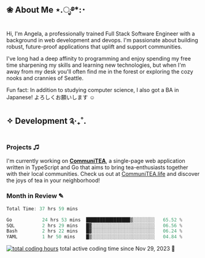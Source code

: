 ## ❀ About Me ⋆.ೃ࿔*:･

Hi, I'm Angela, a professionally trained Full Stack Software Engineer with a background in web development and devops. I'm passionate about building robust, future-proof applications that uplift and support communities.

I've long had a deep affinity to programming and enjoy spending my free time sharpening my skills and learning new technologies, but when I'm away from my desk you'll often find me in the forest or exploring the cozy nooks and crannies of Seattle.

Fun fact: In addition to studying computer science, I also got a BA in Japanese! よろしくお願いします ☺

## ✧ Development ༉‧₊˚.

### Projects ♫
I'm currently working on [**CommuniTEA**](https://github.com/CommuniTEAM/CommuniTEA), a single-page web application written in TypeScript and Go that aims to bring tea-enthusiasts together with their local communities. Check us out at [CommuniTEA.life](https://communitea.life/) and discover the joys of tea in your neighborhood!

### Month in Review ✎
<!--START_SECTION:waka-->

```go
Total Time: 37 hrs 59 mins

Go           24 hrs 53 mins  ████████████████▒░░░░░░░░   65.52 %
SQL          2 hrs 29 mins   █▓░░░░░░░░░░░░░░░░░░░░░░░   06.56 %
Bash         2 hrs 22 mins   █▓░░░░░░░░░░░░░░░░░░░░░░░   06.24 %
YAML         1 hr 50 mins    █▒░░░░░░░░░░░░░░░░░░░░░░░   04.84 %
```

<!--END_SECTION:waka--> 
<a href="https://wakatime.com/@018c1e94-8745-411f-aea1-f33be044d952"><img src="https://wakatime.com/badge/user/018c1e94-8745-411f-aea1-f33be044d952.svg?style=flat-square" alt="total coding hours" /></a> total active coding time since Nov 29, 2023 💠<br>

<!--
<div id="tech" align="center">
  <img src="https://github.com/devicons/devicon/blob/24f2a9e2a16401e681583ae7a494fad71df03fce/icons/axios/axios-plain-wordmark.svg" width="50" height="50" alt="Axios Logo" title="Axios">
  &nbsp;
  <img src="https://github.com/devicons/devicon/blob/55609aa5bd817ff167afce0d965585c92040787a/icons/bootstrap/bootstrap-original-wordmark.svg" width="50" height="50" alt="Bootstrap Logo" title="Bootstrap">
  &nbsp;
  <img src="https://github.com/devicons/devicon/blob/55609aa5bd817ff167afce0d965585c92040787a/icons/confluence/confluence-original-wordmark.svg" width="50" height="50" alt="Confluence Logo" title="Confluence">
  &nbsp;
  <img src="https://github.com/devicons/devicon/blob/55609aa5bd817ff167afce0d965585c92040787a/icons/css3/css3-original-wordmark.svg" width="50" height="50" alt="CSS3 Logo" title="CSS3">
  &nbsp;
  <img src="https://github.com/devicons/devicon/blob/55609aa5bd817ff167afce0d965585c92040787a/icons/django/django-plain-wordmark.svg" width="50" height="50" alt="Django Logo" title="Django">
  &nbsp;
  <img src="https://github.com/devicons/devicon/blob/55609aa5bd817ff167afce0d965585c92040787a/icons/docker/docker-original-wordmark.svg" width="50" height="50" alt="Docker Logo" title="Docker">
  &nbsp;
  <img src="https://github.com/devicons/devicon/blob/55609aa5bd817ff167afce0d965585c92040787a/icons/eslint/eslint-original-wordmark.svg" width="50" height="50" alt="ESLint Logo" title="ESLint">
  &nbsp;
  <img src="https://github.com/devicons/devicon/blob/55609aa5bd817ff167afce0d965585c92040787a/icons/fastapi/fastapi-original-wordmark.svg" width="50" height="50" alt="FastAPI Logo" title="FastAPI">
  &nbsp;
  <img src="https://github.com/devicons/devicon/blob/55609aa5bd817ff167afce0d965585c92040787a/icons/figma/figma-original.svg" width="50" height="50" alt="Figma Logo" title="Figma">
  &nbsp;
  <img src="https://github.com/devicons/devicon/blob/55609aa5bd817ff167afce0d965585c92040787a/icons/go/go-original-wordmark.svg" width="50" height="50" alt="Go Logo" title="Go">
  &nbsp;
  <img src="https://github.com/devicons/devicon/blob/55609aa5bd817ff167afce0d965585c92040787a/icons/html5/html5-original-wordmark.svg" width="50" height="50" alt="HTML5 Logo" title="HTML5">
  &nbsp;
  <img src="https://github.com/devicons/devicon/blob/55609aa5bd817ff167afce0d965585c92040787a/icons/javascript/javascript-original.svg" width="50" height="50" alt="JavaScript Logo" title="JavaScript">
  &nbsp;
  <img src="https://github.com/devicons/devicon/blob/55609aa5bd817ff167afce0d965585c92040787a/icons/jira/jira-original-wordmark.svg" width="50" height="50" alt="Jira Logo" title="Jira">
  &nbsp;
  <img src="https://github.com/devicons/devicon/blob/55609aa5bd817ff167afce0d965585c92040787a/icons/k3s/k3s-original-wordmark.svg" width="50" height="50" alt="k3s Logo" title="k3s">
  &nbsp;
  <img src="https://github.com/devicons/devicon/blob/55609aa5bd817ff167afce0d965585c92040787a/icons/linux/linux-original.svg" width="50" height="50" alt="Linux Logo" title="Linux">
  &nbsp;
  <img src="https://github.com/devicons/devicon/blob/55609aa5bd817ff167afce0d965585c92040787a/icons/markdown/markdown-original.svg" width="50" height="50" alt="Markdown Logo" title="Markdown">
  &nbsp;
  <img src="https://github.com/devicons/devicon/blob/55609aa5bd817ff167afce0d965585c92040787a/icons/materialui/materialui-original.svg" width="50" height="50" alt="MaterialUI Logo" title="MaterialUI">
  &nbsp;
  <img src="https://github.com/devicons/devicon/blob/55609aa5bd817ff167afce0d965585c92040787a/icons/mongodb/mongodb-original-wordmark.svg" width="50" height="50" alt="MongoDB Logo" title="MongoDB">
  &nbsp;
  <img src="https://github.com/devicons/devicon/blob/55609aa5bd817ff167afce0d965585c92040787a/icons/npm/npm-original-wordmark.svg" width="50" height="50" alt="npm Logo" title="npm">
  &nbsp;
  <img src="https://github.com/devicons/devicon/blob/24f2a9e2a16401e681583ae7a494fad71df03fce/icons/oauth/oauth-original.svg" width="50" height="50" alt="OAuth Logo" title="OAuth">
  &nbsp;
  <img src="https://github.com/devicons/devicon/blob/24f2a9e2a16401e681583ae7a494fad71df03fce/icons/openapi/openapi-original-wordmark.svg" width="50" height="50" alt="OpenAPI Logo" title="OpenAPI">
  &nbsp;
  <img src="https://github.com/devicons/devicon/blob/55609aa5bd817ff167afce0d965585c92040787a/icons/postgresql/postgresql-original-wordmark.svg" width="50" height="50" alt="PostgreSQL Logo" title="PostgreSQL">
  &nbsp;
  <img src="https://github.com/devicons/devicon/blob/55609aa5bd817ff167afce0d965585c92040787a/icons/pytest/pytest-original-wordmark.svg" width="50" height="50" alt="Pytest Logo" title="Pytest">
  &nbsp;
  <img src="https://github.com/devicons/devicon/blob/55609aa5bd817ff167afce0d965585c92040787a/icons/python/python-original-wordmark.svg" width="50" height="50" alt="Python Logo" title="Python">
  &nbsp;
  <img src="https://github.com/devicons/devicon/blob/55609aa5bd817ff167afce0d965585c92040787a/icons/react/react-original-wordmark.svg" width="50" height="50" alt="React Logo" title="React">
  &nbsp;
  <img src="https://github.com/devicons/devicon/blob/55609aa5bd817ff167afce0d965585c92040787a/icons/redux/redux-original.svg" width="50" height="50" alt="Redux Logo" title="Redux">
  &nbsp;
  <img src="https://github.com/devicons/devicon/blob/55609aa5bd817ff167afce0d965585c92040787a/icons/typescript/typescript-original.svg" width="50" height="50" alt="TypeScript Logo" title="TypeScript">
  &nbsp;
  <img src="https://github.com/devicons/devicon/blob/55609aa5bd817ff167afce0d965585c92040787a/icons/ubuntu/ubuntu-plain-wordmark.svg" width="50" height="50" alt="Ubuntu Logo" title="Ubuntu">
  &nbsp;
  <img src="https://github.com/devicons/devicon/blob/55609aa5bd817ff167afce0d965585c92040787a/icons/vscode/vscode-original-wordmark.svg" width="50" height="50" alt="VSCode Logo" title="VSCode">
</div>
-->
